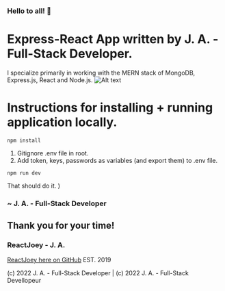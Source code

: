 ### Hello to all! 👋

# Express-React App written by J. A. - Full-Stack Developer.

I specialize primarily in working with the MERN stack of MongoDB, Express.js, React and Node.js.
![Alt text](https://avatars.githubusercontent.com/u/46306007?v=4 "ReactJoey hero banner with text containing: 'Follow ReactJoey on Twitter!'")

# Instructions for installing + running application locally.

```
npm install
```

1. Gitignore .env file in root.
2. Add token, keys, passwords as variables (and export them) to .env file.

```
npm run dev
```

That should do it. )


### ~ J. A. - Full-Stack Developer
## Thank you for your time!
### ReactJoey - J. A.
[ReactJoey here on GitHub](https://github.com/ReactJoey)
EST. 2019

(c) 2022 J. A. - Full-Stack Developer | (c) 2022 J. A. - Full-Stack Devellopeur
